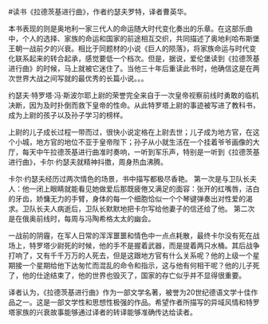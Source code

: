\#读书《拉德茨基进行曲》，作者约瑟夫罗特，译者曹英华。

本书表现的则是奥地利一家三代人的命运随大时代变化奏出的乐章。在这部乐曲中，个人的选择、家族的命运和国家的前途相互交织，共同描述了奥地利哈布斯堡王朝一战前夕的兴衰。相比于同题材的小说《巨人的陨落》，将家族命运与时代变化联系起来的转合起承，感觉要低一个档次。但是，据说，爱伦堡读到《拉德茨基进行曲》的时候，马上就被它迷住了。当他三十年后重读此书时，他确信这是在两次世界大战之间写就的最优秀的长篇小说。。。

约瑟夫·特罗塔·冯·斯波尔耶上尉的荣誉完全来自于一次皇帝视察前线时勇敢的临机决断，因为及时扑倒而救下皇帝的性命。从此特罗塔上尉的事迹被写进了教科书，成为上尉的孩子以及孙子学习的榜样。

上尉的儿子成长过程一带而过，很快小说定格在上尉去世；儿子成为地方官，在这个小城，地方官的地位不亚于皇帝陛下；孙子从小就生活在一个挂着爷爷画像的大厅，每天中午拉德茨基进行曲准时奏响，一听到军乐声，特别是一听到《拉德茨基进行曲》，卡尔·约瑟夫就精神抖擞，周身热血沸腾。

卡尔·约瑟夫经历过两次情色的场景，书中描写都极尽香艳。
第一次是与卫队长夫人：他一闭上眼睛就能看见她做爱后那既疲倦又满足的面容：张开的红嘴唇，洁白的牙齿，娇慵无力的手臂，身体的每一个细胞恰似一个个琴键弹奏出对性爱的渴求。卫队长夫人病逝后，卫队长默默地把卡尔写给他妻子的信还给了他。
第二次是在俄奥前线时，每周与冯陶希格太太的幽会。

一战前的阴霾，在军人日常的浑浑噩噩和情色中一点点耗散，最终卡尔没有死在战场上，特罗塔少尉死的时候，他的手不是握着武器，而是提着两只水桶。其后战争打响了，又有千千万万的人死去，但是这跟地方官有什么关系呢？他的上级一个星期接一个星期给他下达匆忙而混乱的命令和指示，这与他有何相干呢？他的儿子死了，他的仕途结束了，他的世界也毁灭了，国家的存亡似乎并不显得很重要。

译者认为，《拉德茨基进行曲》作为一部文学名著，被誉为20世纪德语文学十佳作品之一。这是一部文学性和思想性极强的作品。希望作者所描写的异域风情和特罗塔家族的兴衰故事能够通过译者的转译能够准确传达给读者。
